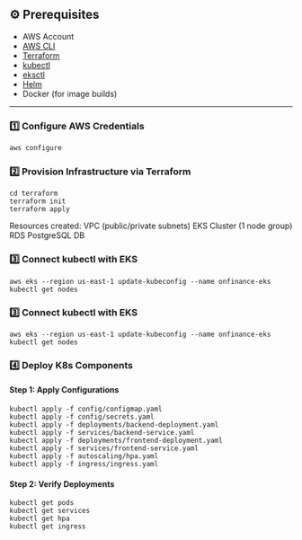 ## ⚙️ Prerequisites

- AWS Account
- [AWS CLI](https://docs.aws.amazon.com/cli/latest/userguide/install-cliv2.html)
- [Terraform](https://developer.hashicorp.com/terraform/downloads)
- [kubectl](https://kubernetes.io/docs/tasks/tools/)
- [eksctl](https://eksctl.io/)
- [Helm](https://helm.sh/docs/intro/install/)
- Docker (for image builds)

---
### 1️⃣ Configure AWS Credentials

```bash
aws configure
```

### 2️⃣ Provision Infrastructure via Terraform
```
cd terraform
terraform init
terraform apply
```
Resources created:
VPC (public/private subnets)
EKS Cluster (1 node group)
RDS PostgreSQL DB


### 3️⃣ Connect kubectl with EKS
```
aws eks --region us-east-1 update-kubeconfig --name onfinance-eks
kubectl get nodes
```

### 3️⃣ Connect kubectl with EKS
```
aws eks --region us-east-1 update-kubeconfig --name onfinance-eks
kubectl get nodes
```

### 4️⃣ Deploy K8s Components
#### Step 1: Apply Configurations
```
kubectl apply -f config/configmap.yaml
kubectl apply -f config/secrets.yaml
kubectl apply -f deployments/backend-deployment.yaml
kubectl apply -f services/backend-service.yaml
kubectl apply -f deployments/frontend-deployment.yaml
kubectl apply -f services/frontend-service.yaml
kubectl apply -f autoscaling/hpa.yaml
kubectl apply -f ingress/ingress.yaml
```
#### Step 2: Verify Deployments
```
kubectl get pods
kubectl get services
kubectl get hpa
kubectl get ingress
```

